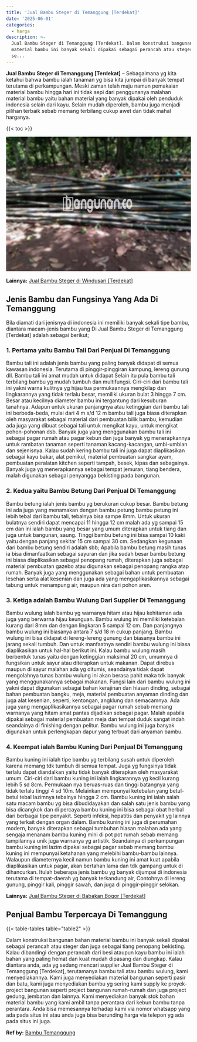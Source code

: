 ```yaml
---
title: 'Jual Bambu Steger di Temanggung [Terdekat]'
date: '2025-06-01'
categories:
  - harga
description: >-
  Jual Bambu Steger di Temanggung [Terdekat]. Dalam konstruksi bangunan bahan
  material bambu ini banyak sekali dipakai sebagai perancah atau steger dan juga
  se...
---
```


**Jual Bambu Steger di Temanggung \[Terdekat\]** – Sebagaimana yg kita ketahui bahwa bambu ialah tanaman yg bisa kita jumpai di banyak tempat terutama di perkampungan. Meski zaman telah maju namun pemakaian material bambu hingga hari ini tidak sepi dari penggunanya malahan material bambu yaitu bahan material yang banyak dipakai oleh penduduk indonesia selain dari kayu. Selain mudah diperoleh, bambu juga menjadi pilihan terbaik sebab memang terbilang cukup awet dan tidak mahal harganya.

{{< toc >}}

![Jual Bambu Steger di Temanggung [Terdekat]](/images/jual-bambu-tali-27.png)

**Lainnya:** [Jual Bambu Steger di Windusari \[Terdekat\]](https://bambu.bangunan.co/jual-bambu-steger-di-windusari-terdekat/)

## Jenis Bambu dan Fungsinya Yang Ada Di Temanggung

Bila diamati dari jenisnya di indonesia ini memiliki banyak sekali tipe bambu, diantara macam-jenis bambu yang Di Jual Bambu Steger di Temanggung \[Terdekat\] adalah sebagai berikut;

### 1\. Pertama yaitu Bambu Tali Dari Penjual Di Temanggung

Bambu tali ini adalah jenis bambu yang paling banyak didapat di semua kawasan indonesia. Terutama di pinggir-pinggiran kampung, lereng gunung dll. Bambu tali ini amat mudah untuk didapat Selain itu pula bambu tali terbilang bambu yg mudah tumbuh dan multifungsi. Ciri-ciri dari bambu tali ini yakni warna kulitnya yg hijau tua permukaannya mengkilap dan lingkarannya yang tidak terlalu besar, memiliki ukuran bulat 3 hingga 7 cm. Besar atau kecilnya diameter bambu ini tergantung dari kesuburan tanahnya. Adapun untuk ukuran panjangnya atau ketinggian dari bambu tali ini berbeda-beda, mulai dari 4 m s/d 12 m bambu tali juga biasa diterapkan oleh masyarakat sebagai material dari pembuatan bilik bambu, kemudian ada juga yang dibuat sebagai tali untuk mengikat kayu, untuk mengikat pohon-pohonan dsb. Banyak juga yang menggunakan bambu tali ini sebagai pagar rumah atau pagar kebun dan juga banyak yg menerapkannya untuk rambatan tanaman seperti tanaman kacang-kacangan, umbi-umbian dan sejenisnya. Kalau sudah kering bambu tali ini juga dapat diaplikasikan sebagai kayu bakar, alat pemikul, material pembuatan sangkar ayam, pembuatan peralatan kitchen seperti tampah, besek, kipas dan sebagainya. Banyak juga yg menerapkannya sebagai tempat jemuran, tiang bendera, malah digunakan sebagai penyangga bekisting pada bangunan.

### 2\. Kedua yaitu Bambu Betung Dari Penjual Di Temanggung

Bambu betung ialah jenis bambu yg berukuran cukup besar. Bambu betung ini ada juga yang menamakan dengan bambu petung bambu petung ini lebih tebal dari bambu tali, tebalnya bisa sampe 8mm. Untuk ukuran bulatnya sendiri dapat mencapai 11 hingga 12 cm malah ada yg sampai 15 cm dan ini ialah bambu yang besar yang umum diterapkan untuk tiang dan juga untuk bangunan, saung. Tinggi bambu betung ini bisa sampai 10 kaki yaitu dengan panjang sekitar 15 cm sampai 30 cm. Sedangkan kegunaan dari bambu betung sendiri adalah sbb; Apabila bambu betung masih tunas ia bisa dimanfaatkan sebagai sayuran dan jika sudah besar bambu betung ini biasa diaplikasikan sebagai penopang rumah, diterapkan juga sebagai material pembuatan gazebo atau digunakan sebagai penopang rangka atap rumah. Banyak juga yang menggunakan sebagai bahan untuk pembuatan lesehan serta alat kesenian dan juga ada yang mengaplikasikannya sebagai tabung untuk menampung air, maupun nira dari pohon aren.

### 3\. Ketiga adalah Bambu Wulung Dari Supplier Di Temanggung

Bambu wulung ialah bambu yg warnanya hitam atau hijau kehitaman ada juga yang berwarna hijau keunguan. Bambu wulung ini memiliki ketebalan kurang dari 8mm dan dengan lingkaran 5 sampai 12 cm. Dan panjangnya bambu wulung ini biasanya antara 7 s/d 18 m cukup panjang. Bambu wulung ini bisa didapat di lereng-lereng gunung dan biasanya bambu ini jarang sekali tumbuh. Dan untuk manfaatnya sendiri bambu wulung ini biasa diaplikasikan untuk hal-hal berikut ini. Kalau bambu wulung masih berbentuk tunas yaitu dengan ketinggian maksimal 20 cm, umumnya di fungsikan untuk sayur atau diterapkan untuk makanan. Dapat direbus maupun di sayur malahan ada yg ditumis, seandainya tidak dapat mengolahnya tunas bambu wulung ini akan berasa pahit maka tdk banyak yang menggunakannya sebagai makanan. Fungsi lain dari bambu wulung ini yakni dapat digunakan sebagai bahan kerajinan dan hiasan dinding, sebagai bahan pembuatan bangku, meja, material pembuatan anyaman dinding dan juga alat kesenian, seperti; kentongan, angklung dan semacamnya. Ada juga yang mengaplikasikannya sebagai pagar rumah sebab memang warnanya yang hitam amat pantas dijadikan sebagai pagar. Malah apabila dipakai sebagai material pembuatan meja dan tempat duduk sangat indah seandainya di finishing dengan pelitur. Bambu wulung ini juga banyak digunakan untuk perlengkapan dapur yang terbuat dari anyaman bambu.

### 4\. Keempat ialah Bambu Kuning Dari Penjual Di Temanggung

Bambu kuning ini ialah tipe bambu yg terbilang susah untuk diperoleh karena memang tdk tumbuh di semua tempat. Juga yg fungsinya tidak terlalu dapat diandalkan yaitu tidak banyak diterapkan oleh masyarakat umum. Ciri-ciri dari bambu kuning ini ialah lingkarannya yg kecil kurang lebih 5 sd 8cm. Permukaan nya beruas-ruas dan tinggi batangnya yang tidak terlalu tinggi 4 sd 10m. Melainkan mempunyai ketebalan yang betul-betul tebal lazimnya tebalnya hingga 2 cm. Bambu kuning ini ialah salah satu macam bambu yg bisa dibudidayakan dan salah satu jenis bambu yang bisa dicangkok dan di percaya bambu kuning ini bisa sebagai obat herbal dari berbagai tipe penyakit. Seperti infeksi, hepatitis dan penyakit yg lainnya yang terkait dengan organ dalam. Bambu kuning ini juga di perumahan modern, banyak diterapkan sebagai tumbuhan hiasan malahan ada yang sengaja menanam bambu kuning mini di pot pot rumah sebab memang tampilannya unik juga warnanya yg artistik. Seandainya di perkampungan bambu kuning ini lazim dipakai sebagai pagar sebab memang bambu kuning ini mempunyai ketahanan yang melebihi bambu-bambu lainnya. Walaupun diameternya kecil namun bambu kuning ini amat kuat apabila diaplikasikan untuk pagar, akan bertahan lama dan tdk gampang untuk di dihancurkan. Itulah beberapa jenis bambu yg banyak dijumpai di indonesia terutama di tempat-daerah yg banyak terkandung air, Contohnya di lereng gunung, pinggir kali, pinggir sawah, dan juga di pinggir-pinggir selokan.

**Lainnya:** [Jual Bambu Steger di Babakan Bogor \[Terdekat\]](https://bambu.bangunan.co/jual-bambu-steger-di-babakan-bogor-terdekat/)

## Penjual Bambu Terpercaya Di Temanggung

{{< table-tables table="table2" >}}

Dalam konstruksi bangunan bahan material bambu ini banyak sekali dipakai sebagai perancah atau steger dan juga sebagai tiang penopang bekisting. Kalau dibandingi dengan perancah dari besi ataupun kayu bambu ini ialah bahan yang paling hemat dan kuat mudah dipasang dan diungkap. Kalau diantara anda, ada yg sedang mencari supplier Jual Bambu Steger di Temanggung \[Terdekat\], terutamanya bambu tali atau bambu wulung, kami menyediakannya. Kami juga menyediakan material bangunan seperti pasir dan batu, kami juga menyediakan bambu yg sering kami supply ke proyek-project bangunan seperti project bangunan rumah-rumah dan juga project gedung, jembatan dan lainnya. Kami menyediakan banyak stok bahan material bambu yang kami ambil tanpa perantara dari kebun bambu tanpa perantara. Anda bisa memesannya terhadap kami via nomor whatsapp yang ada pada situs ini atau anda juga bisa berunding harga via telepon yg ada pada situs ini juga.

**Ref by:** [Bambu Temanggung](https://id.wikipedia.org/wiki/Bambu)
